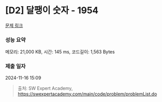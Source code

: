 # [D2] 달팽이 숫자 - 1954 

[문제 링크](https://swexpertacademy.com/main/code/problem/problemDetail.do?contestProbId=AV5PobmqAPoDFAUq) 

### 성능 요약

메모리: 21,000 KB, 시간: 145 ms, 코드길이: 1,563 Bytes

### 제출 일자

2024-11-16 15:09



> 출처: SW Expert Academy, https://swexpertacademy.com/main/code/problem/problemList.do